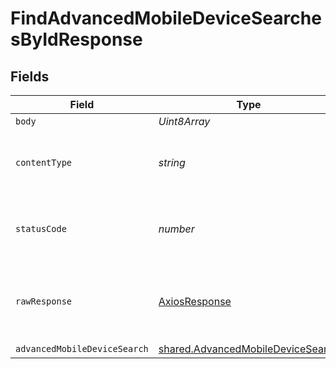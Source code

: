 # FindAdvancedMobileDeviceSearchesByIdResponse


## Fields

| Field                                                                                  | Type                                                                                   | Required                                                                               | Description                                                                            |
| -------------------------------------------------------------------------------------- | -------------------------------------------------------------------------------------- | -------------------------------------------------------------------------------------- | -------------------------------------------------------------------------------------- |
| `body`                                                                                 | *Uint8Array*                                                                           | :heavy_minus_sign:                                                                     | N/A                                                                                    |
| `contentType`                                                                          | *string*                                                                               | :heavy_check_mark:                                                                     | HTTP response content type for this operation                                          |
| `statusCode`                                                                           | *number*                                                                               | :heavy_check_mark:                                                                     | HTTP response status code for this operation                                           |
| `rawResponse`                                                                          | [AxiosResponse](https://axios-http.com/docs/res_schema)                                | :heavy_minus_sign:                                                                     | Raw HTTP response; suitable for custom response parsing                                |
| `advancedMobileDeviceSearch`                                                           | [shared.AdvancedMobileDeviceSearch](../../models/shared/advancedmobiledevicesearch.md) | :heavy_minus_sign:                                                                     | OK                                                                                     |